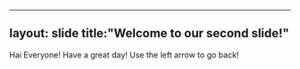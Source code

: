 -------
layout: slide
title:"Welcome to our second slide!"
-------
Hai Everyone! Have a great day!
Use the left arrow to go back!
